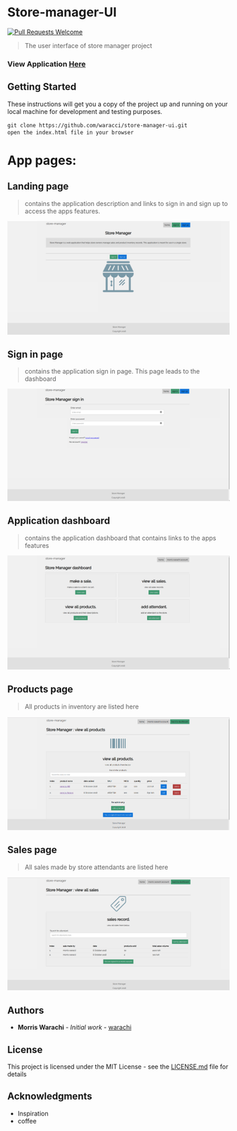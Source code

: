 # Store-manager-UI

[![Pull Requests Welcome](https://img.shields.io/badge/PRs-welcome-brightgreen.svg?style=flat)](https://github.com/waracci/store-manager-ui/pulls)
> The user interface of store manager project

### View Application [Here](https://waracci.github.io/store-manager-ui/UI/html/index.html)

## Getting Started

These instructions will get you a copy of the project up and running on your local machine for development and testing purposes.

```
git clone https://github.com/waracci/store-manager-ui.git
open the index.html file in your browser
```
# App pages:

## Landing page

> contains the application description and links to sign in and sign up to access the apps features.

![index page](UI/assets/images/screen_shots/index.png)


## Sign in page

> contains the application sign in page. This page leads to the dashboard

![index page](UI/assets/images/screen_shots/signin.png)


## Application dashboard

> contains the application dashboard that contains links to the apps features

![index page](UI/assets/images/screen_shots/dashboard.png)


## Products page

> All products in inventory are listed here

![index page](UI/assets/images/screen_shots/products.png)


## Sales page

> All sales made by store attendants are listed here

![index page](UI/assets/images/screen_shots/sales.png)

## Authors

- **Morris Warachi** - _Initial work_ - [warachi](https://github.com/waracci)


## License

This project is licensed under the MIT License - see the [LICENSE.md](LICENSE.md) file for details

## Acknowledgments

- Inspiration
- coffee
